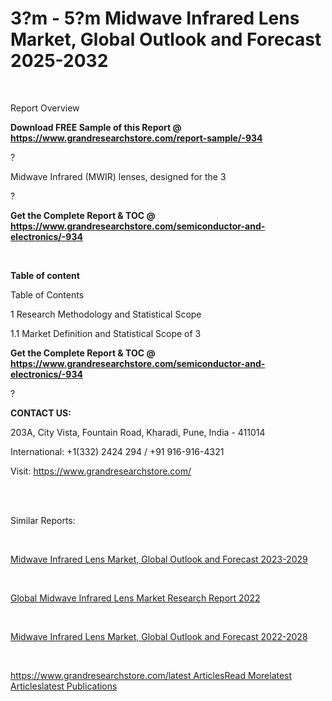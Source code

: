 <h1>3?m - 5?m Midwave Infrared Lens Market, Global Outlook and Forecast 2025-2032</h1><br/><p>Report Overview</p>
 
 
 
 <div><b>Download FREE Sample of this Report @ <a href="https://www.grandresearchstore.com/report-sample/-934">https://www.grandresearchstore.com/report-sample/-934</a></b></div>
 
 
 
 <p>? </p>
 
 
 
 <p>Midwave Infrared (MWIR) lenses, designed for the 3</p>
 
 
 
 <p>? </p>
 
 
 
 <div><b>Get the Complete Report & TOC @ <a href="https://www.grandresearchstore.com/semiconductor-and-electronics/-934">https://www.grandresearchstore.com/semiconductor-and-electronics/-934</a></b></div>
 
 
 
 <p><br />
 
 <b>Table of content</b></p>
 
 
 
 <p>Table of Contents<br />
 
 1 Research Methodology and Statistical Scope<br />
 
 1.1 Market Definition and Statistical Scope of 3</p>
 
 
 
 <div><b>Get the Complete Report & TOC @ <a href="https://www.grandresearchstore.com/semiconductor-and-electronics/-934">https://www.grandresearchstore.com/semiconductor-and-electronics/-934</a></b></div>
 
 
 
 <p>? </p>
 
 
 
 <p><b>CONTACT US:</b><br />
 
 203A, City Vista, Fountain Road, Kharadi, Pune, India - 411014<br />
 
 International: +1(332) 2424 294 / +91 916-916-4321<br />
 
 Visit: <a href="https://www.grandresearchstore.com/">https://www.grandresearchstore.com/</a><br />
 
 <br />
 
 <br />
 
 Similar Reports:<br />
 
 <br />
 
 <a href="https://www.grandresearchstore.com/machines/global-midwave-infrared-lens-forecast-2023-2029-412">Midwave Infrared Lens Market, Global Outlook and Forecast 2023-2029</a><br />
 
 <br />
 
 <a href="https://www.grandresearchstore.com/machines/global-midwave-infrared-lens-2022-386">Global Midwave Infrared Lens Market Research Report 2022</a><br />
 
 <br />
 
 <a href="https://www.grandresearchstore.com/machines/global-midwave-infrared-lens-forecast-2022-2028-725">Midwave Infrared Lens Market, Global Outlook and Forecast 2022-2028</a><br />
 
 <br />
 
 <a href="https://gyeongbokgung.com">https://www.grandresearchstore.com/</a><a href="https://hallyeomaritime.com">latest Articles</a><a href="https://jingwansa.com">Read More</a><a href="https://nguoiviet.jp/">latest Articles</a><a href="https://www.intelmarketresearch.com/">latest Publications</a></p>